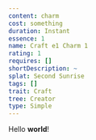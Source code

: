 ```yaml
---
content: charm
cost: something
duration: Instant
essence: 1
name: Craft e1 Charm 1
rating: 1
requires: []
shortDescription: ~
splat: Second Sunrise
tags: []
trait: Craft
tree: Creator
type: Simple
---
```


Hello **world**!
